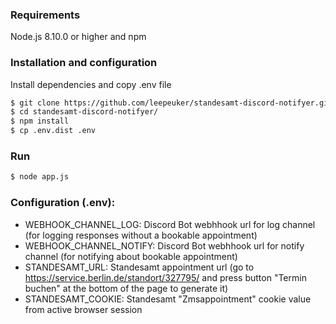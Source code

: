 ### Requirements
Node.js 8.10.0 or higher and npm

### Installation and configuration
Install dependencies and copy .env file

```sh
$ git clone https://github.com/leepeuker/standesamt-discord-notifyer.git
$ cd standesamt-discord-notifyer/
$ npm install
$ cp .env.dist .env
```

### Run
```sh
$ node app.js
```

### Configuration (.env):
- WEBHOOK_CHANNEL_LOG: Discord Bot webhhook url for log channel (for logging responses without a bookable appointment)
- WEBHOOK_CHANNEL_NOTIFY: Discord Bot webhhook url for notify channel (for notifying about bookable appointment)
- STANDESAMT_URL: Standesamt appointment url (go to https://service.berlin.de/standort/327795/ and press button "Termin buchen" at the bottom of the page to generate it)
- STANDESAMT_COOKIE: Standesamt "Zmsappointment" cookie value from active browser session
